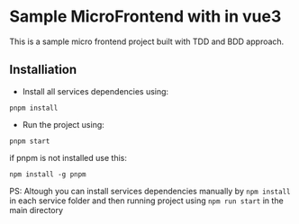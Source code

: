 # Sample MicroFrontend with in vue3
This is a sample micro frontend project built with TDD and BDD approach.

## Installiation

- Install all services dependencies using:

```
pnpm install
```

- Run the project using:

```
pnpm start
```

if pnpm is not installed use this:

```
npm install -g pnpm
```

PS: Altough you can install services dependencies manually by `npm install` in each service folder
and then running project using `npm run start` in the main directory
